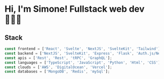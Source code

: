 
# Hi, I'm Simone! Fullstack web dev🧑🏻‍💻
## Stack
```javascript
const frontend = ['React', 'Svelte', 'NextJS', 'SvelteKit', 'Tailwind'];
const backend = ['NextJS', 'SvelteKit', 'Express', 'Flask', 'Auth.js/NextAuth'];
const apis = ['Rest', 'Rest', 'tRPC', 'GraphQL'];
const languages = ['TypeScript', 'JavaScript', 'Python', 'Html', 'CSS'];
const clouds = ['AWS', 'DigitalOcean', 'Vercel'];
const databases = ['MongoDB', 'Redis', 'mySql'];
```

